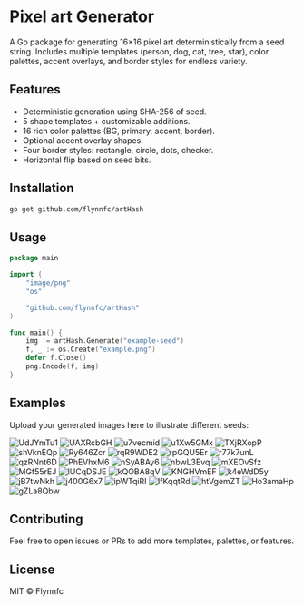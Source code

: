 # Pixel art Generator

A Go package for generating 16×16 pixel art deterministically from a seed string. Includes multiple templates (person, dog, cat, tree, star), color palettes, accent overlays, and border styles for endless variety.

## Features

* Deterministic generation using SHA-256 of seed.
* 5 shape templates + customizable additions.
* 16 rich color palettes (BG, primary, accent, border).
* Optional accent overlay shapes.
* Four border styles: rectangle, circle, dots, checker.
* Horizontal flip based on seed bits.

## Installation

```bash
go get github.com/flynnfc/artHash
```

## Usage

```go
package main

import (
    "image/png"
    "os"

    "github.com/flynnfc/artHash"
)

func main() {
    img := artHash.Generate("example-seed")
    f, _ := os.Create("example.png")
    defer f.Close()
    png.Encode(f, img)
}
```

## Examples

Upload your generated images here to illustrate different seeds:

![UdJYmTu1](https://github.com/user-attachments/assets/eb1a965b-8269-4e09-9918-bccb9e494224)
![UAXRcbGH](https://github.com/user-attachments/assets/f9087ea7-3f0e-469d-9a22-0905d8d52b2c)
![u7vecmid](https://github.com/user-attachments/assets/e111a552-2748-4d2b-83f2-6b4b0e6912e7)
![u1Xw5GMx](https://github.com/user-attachments/assets/cd9e08ae-ff96-4a5b-ae9e-23c926af2058)
![TXjRXopP](https://github.com/user-attachments/assets/1fde4501-4881-48e3-b5a8-8e57001695a9)
![shVknEQp](https://github.com/user-attachments/assets/5255144c-2f92-4154-8672-fbce3f2531bc)
![Ry646Zcr](https://github.com/user-attachments/assets/7b0fb8b5-505b-445f-b135-95f28e44fc01)
![rqR9WDE2](https://github.com/user-attachments/assets/f754fdd5-3cfc-44fe-913b-c0b3380753fa)
![rpGQU5Er](https://github.com/user-attachments/assets/8ffdfe5a-2c1c-4e9f-adb8-5c6938ada323)
![r77k7unL](https://github.com/user-attachments/assets/d5e5fe25-403e-4419-97f0-fa9642434268)
![qzRNnt6D](https://github.com/user-attachments/assets/d003c35c-32e5-406e-a6a9-372b2e067645)
![PhEVhxM6](https://github.com/user-attachments/assets/76b6ced2-0499-4078-a3e1-7029533f0003)
![nSyABAy6](https://github.com/user-attachments/assets/a14ea273-bdba-4d4f-9dfa-6eb46dcc90e7)
![nbwL3Evq](https://github.com/user-attachments/assets/77e88934-48fa-4f52-852f-2b8fdc8eb90e)
![mXEOvSfz](https://github.com/user-attachments/assets/9ecdfba6-3625-4240-9d38-a348d472e5d2)
![MGf55rEJ](https://github.com/user-attachments/assets/73fc0f57-b632-4b32-8a67-9ff8a38387fa)
![lUCqDSJE](https://github.com/user-attachments/assets/7ba5f26b-cd87-4fad-8f66-30722290494f)
![kQOBA8qV](https://github.com/user-attachments/assets/4e927634-7b97-4b72-b7dd-16bf64e21673)
![KNGHVmEF](https://github.com/user-attachments/assets/b18562ef-bb2b-4693-8ca6-bbddb26efa5c)
![k4eWdD5y](https://github.com/user-attachments/assets/c9a5d300-f541-4072-b811-8144e65ccc11)
![jB7twNkh](https://github.com/user-attachments/assets/abbdc3e7-adc5-4dae-be33-b95bad68cd23)
![j400G6x7](https://github.com/user-attachments/assets/8a6f7cf4-529c-4069-b126-8734c898cfd2)
![ipWTqiRI](https://github.com/user-attachments/assets/02c7c84e-8b5f-449f-a47d-5f8cbf6fb815)
![IfKqqtRd](https://github.com/user-attachments/assets/e5718a16-bc17-40f1-8c23-c8a45e4c9780)
![htVgemZT](https://github.com/user-attachments/assets/ecb86766-a608-43ef-8aa4-a5021531ba94)
![Ho3amaHp](https://github.com/user-attachments/assets/72eb5438-d227-49dc-92c1-8022532b6a38)
![gZLa8Qbw](https://github.com/user-attachments/assets/2c80c948-4c7f-4389-a94f-c7172e6d38f6)




## Contributing

Feel free to open issues or PRs to add more templates, palettes, or features.

## License

MIT © Flynnfc
